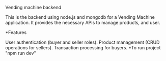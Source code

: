 Vending machine backend

This is the backend using node.js and mongodb for a Vending Machine application. It provides the necessary APIs to manage products, and user.

*Features

User authentication (buyer and seller roles).
Product management (CRUD operations for sellers).
Transaction processing for buyers.
*To run project "npm run dev"
